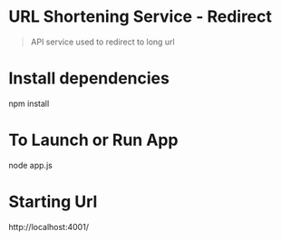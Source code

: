 # URL Shortening Service - Redirect

> API service used to redirect to long url

# Install dependencies
npm install

# To Launch or Run App
node app.js

# Starting Url
http://localhost:4001/